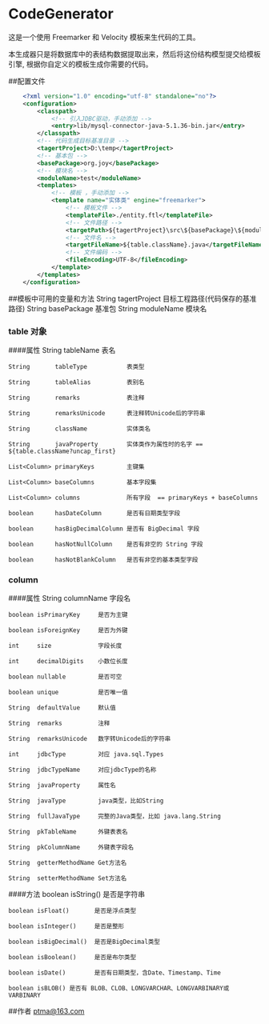 CodeGenerator
====
这是一个使用 Freemarker 和 Velocity 模板来生代码的工具。

本生成器只是将数据库中的表结构数据提取出来，然后将这份结构模型提交给模板引擎, 根据你自定义的模板生成你需要的代码。

##配置文件
```xml
    <?xml version="1.0" encoding="utf-8" standalone="no"?>
    <configuration>
        <classpath>
            <!-- 引入JDBC驱动，手动添加 -->
            <entry>lib/mysql-connector-java-5.1.36-bin.jar</entry>
        </classpath>
        <!-- 代码生成目标基准目录 -->
        <tagertProject>D:\temp</tagertProject>
        <!-- 基本包 -->
        <basePackage>org.joy</basePackage>
        <!-- 模块名 -->
        <moduleName>test</moduleName>
        <templates>
            <!-- 模板 ，手动添加 -->
            <template name="实体类" engine="freemarker">
                <!-- 模板文件 -->
                <templateFile>./entity.ftl</templateFile>
                <!-- 文件路径 -->
                <targetPath>${tagertProject}\src\${basePackage}\${moduleName}\entity\</targetPath>
                <!-- 文件名 -->
                <targetFileName>${table.className}.java</targetFileName>
                <!-- 文件编码 -->
                <fileEncoding>UTF-8</fileEncoding>
            </template>
        </templates>
    </configuration>
```

##模板中可用的变量和方法
    String       tagertProject       目标工程路径(代码保存的基准路径)
    String       basePackage         基准包
    String       moduleName          模块名
### table 对象
####属性
    String       tableName           表名

    String       tableType           表类型

    String       tableAlias          表别名

    String       remarks             表注释

    String       remarksUnicode      表注释转Unicode后的字符串

    String       className           实体类名

    String       javaProperty        实体类作为属性时的名字 == ${table.className?uncap_first}

    List<Column> primaryKeys         主键集

    List<Column> baseColumns         基本字段集

    List<Column> columns             所有字段  == primaryKeys + baseColumns

    boolean      hasDateColumn       是否有日期类型字段

    boolean      hasBigDecimalColumn 是否有 BigDecimal 字段

    boolean      hasNotNullColumn    是否有非空的 String 字段

    boolean      hasNotBlankColumn   是否有非空的基本类型字段

### column
####属性
    String	columnName       字段名

    boolean isPrimaryKey     是否为主键

    boolean isForeignKey     是否为外键

    int     size             字段长度

    int     decimalDigits    小数位长度

    boolean nullable         是否可空

    boolean unique           是否唯一值

    String  defaultValue     默认值

    String  remarks          注释

    String  remarksUnicode   数字转Unicode后的字符串

    int     jdbcType         对应 java.sql.Types

    String  jdbcTypeName     对应jdbcType的名称

    String  javaProperty     属性名

    String  javaType         java类型，比如String

    String  fullJavaType     完整的Java类型，比如 java.lang.String

    String  pkTableName      外键表表名

    String  pkColumnName     外键表字段名

    String  getterMethodName Get方法名

    String  setterMethodName Set方法名

####方法
    boolean isString()      是否是字符串

    boolean isFloat()       是否是浮点类型

    boolean isInteger()     是否是整形

    boolean isBigDecimal()  是否是BigDecimal类型

    boolean isBoolean()     是否是布尔类型

    boolean isDate()        是否有日期类型，含Date、Timestamp、Time

    boolean isBLOB() 是否有 BLOB、CLOB、LONGVARCHAR、LONGVARBINARY或VARBINARY

##作者
ptma@163.com
